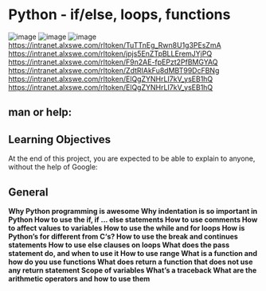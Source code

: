 # Python - if/else, loops, functions
![image](https://s3.amazonaws.com/intranet-projects-files/holbertonschool-higher-level_programming+/233/code.png)
![image](https://d1whtlypfis84e.cloudfront.net/guides/wp-content/uploads/2021/06/29090322/if-else-flowchart.jpg)
![image](https://problemsolvingwithpython.com/09-Loops/images/flow_chart_of_program_that_contains_a_while_loop.png)
https://intranet.alxswe.com/rltoken/TuTTnEg_Rwn8U1g3PEsZmA
https://intranet.alxswe.com/rltoken/jpjs5EnZTpBLLEremJYjPQ
https://intranet.alxswe.com/rltoken/F9n2AE-fpEPzt2PfBMGYAQ
https://intranet.alxswe.com/rltoken/ZdtRIAkFu8dMBT99DcFBNg
https://intranet.alxswe.com/rltoken/ElQgZYNHrLI7kV_ysEB1hQ
https://intranet.alxswe.com/rltoken/ElQgZYNHrLI7kV_ysEB1hQ
## man or help:

## Learning Objectives
At the end of this project, you are expected to be able to explain to anyone, without the help of Google:

## General
**Why Python programming is awesome
Why indentation is so important in Python
How to use the if, if ... else statements
How to use comments
How to affect values to variables
How to use the while and for loops
How is Python’s for different from C‘s?
How to use the break and continues statements
How to use else clauses on loops
What does the pass statement do, and when to use it
How to use range
What is a function and how do you use functions
What does return a function that does not use any return statement
Scope of variables
What’s a traceback
What are the arithmetic operators and how to use them**

